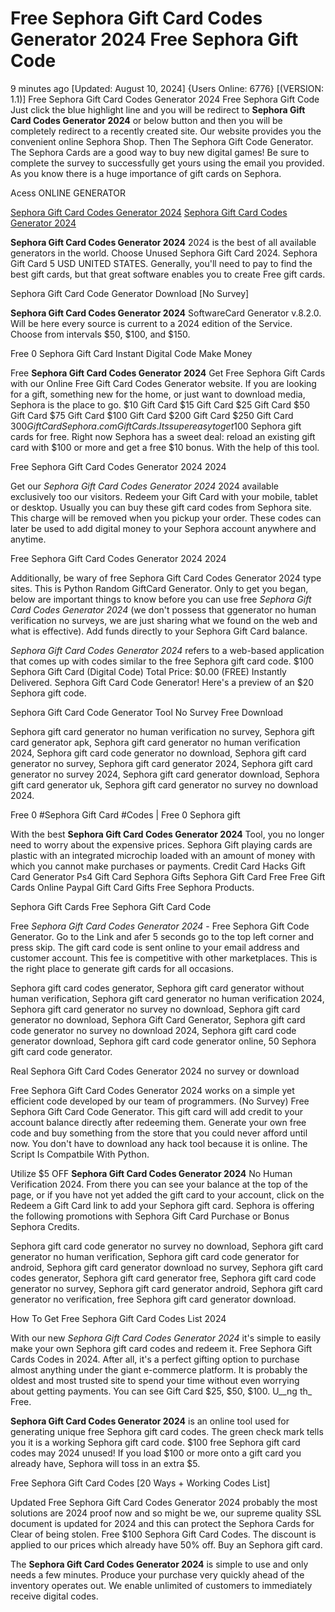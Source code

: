# Free Sephora Gift Card Codes Generator 2024 Free Sephora Gift Code

9 minutes ago [Updated: August 10, 2024] {Users Online: 6776} [(VERSION: 1.1)] Free Sephora Gift Card Codes Generator 2024 Free Sephora Gift Code  Just click the blue highlight line and you will be redirect to **Sephora Gift Card Codes Generator 2024** or below button and then you will be completely redirect to a recently created site. Our website provides you the convenient online Sephora Shop. Then The Sephora Gift Code Generator. The  Sephora Cards are a good way to buy new digital games! Be sure to complete the survey to successfully get yours using the email you provided. As you know there is a huge importance of gift cards on Sephora.

Acess ONLINE GENERATOR

[Sephora Gift Card Codes Generator 2024](http://rmdld.site/zvxzacq)
[Sephora Gift Card Codes Generator 2024](http://rmdld.site/zvxzacq)

**Sephora Gift Card Codes Generator 2024** 2024 is the best of all available generators in the world. Choose Unused Sephora Gift Card 2024. Sephora Gift Card 5 USD UNITED STATES. Generally, you'll need to pay to find the best gift cards, but that great software enables you to create Free gift cards. 

Sephora Gift Card Code Generator Download [No Survey]

**Sephora Gift Card Codes Generator 2024** SoftwareCard Generator v.8.2.0. Will be here every source is current to a 2024 edition of the Service. Choose from intervals $50, $100, and $150.

Free 0 Sephora Gift Card Instant Digital Code Make Money

Free **Sephora Gift Card Codes Generator 2024** Get Free Sephora Gift Cards with our Online Free Gift Card Codes Generator website. If you are looking for a gift, something new for the home, or just want to download media, Sephora is the place to go. $10 Gift Card $15 Gift Card $25 Gift Card $50 Gift Card $75 Gift Card $100 Gift Card $200 Gift Card $250 Gift Card $300 Gift Card Sephora.com Gift Cards. Its super easy to get 100$ Sephora gift cards for free. Right now Sephora has a sweet deal: reload an existing gift card with $100 or more and get a free $10 bonus. With the help of this tool.

Free Sephora Gift Card Codes Generator 2024 2024

Get our *Sephora Gift Card Codes Generator 2024* 2024 available exclusively too our visitors. Redeem your Gift Card with your mobile, tablet or desktop. Usually you can buy these gift card codes from Sephora site. This charge will be removed when you pickup your order. These codes can later be used to add digital money to your Sephora account anywhere and anytime. 

Free Sephora Gift Card Codes Generator 2024 2024

Additionally, be wary of free Sephora Gift Card Codes Generator 2024 type sites. This is Python Random GiftCard Generator. Only to get you began, below are important things to know before you can use free *Sephora Gift Card Codes Generator 2024* (we don't possess that ggenerator no human verification no surveys, we are just sharing what we found on the web and what is effective). Add funds directly to your Sephora Gift Card balance.

*Sephora Gift Card Codes Generator 2024* refers to a web-based application that comes up with codes similar to the free Sephora gift card code. $100 Sephora Gift Card (Digital Code) Total Price: $0.00 (FREE) Instantly Delivered. Sephora Gift Card Code Generator! Here's a preview of an $20 Sephora gift code.

Sephora Gift Card Code Generator Tool No Survey Free Download

Sephora gift card generator no human verification no survey, Sephora gift card generator apk, Sephora gift card generator no human verification 2024, Sephora gift card code generator no download, Sephora gift card generator no survey, Sephora gift card generator 2024, Sephora gift card generator no survey 2024, Sephora gift card generator download, Sephora gift card generator uk, Sephora gift card generator no survey no download 2024.

Free 0 #Sephora Gift Card #Codes | Free 0 Sephora gift

With the best **Sephora Gift Card Codes Generator 2024** Tool, you no longer need to worry about the expensive prices. Sephora Gift playing cards are plastic with an integrated microchip loaded with an amount of money with which you cannot make purchases or payments. Credit Card Hacks Gift Card Generator Ps4 Gift Card Sephora Gifts Sephora Gift Card Free Free Gift Cards Online Paypal Gift Card  Gifts Free Sephora Products.

Sephora Gift Cards Free Sephora Gift Card Code

Free *Sephora Gift Card Codes Generator 2024* - Free Sephora Gift Code Generator. Go to the Link and afer 5 seconds go to the top left corner and press skip. The gift card code is sent online to your email address and customer account. This fee is competitive with other marketplaces. This is the right place to generate gift cards for all occasions. 

Sephora gift card codes generator, Sephora gift card generator without human verification, Sephora gift card generator no human verification 2024, Sephora gift card generator no survey no download, Sephora gift card generator no download, Sephora Gift Card Generator, Sephora gift card code generator no survey no download 2024, Sephora gift card code generator download, Sephora gift card code generator online, 50 Sephora gift card code generator.

Real Sephora Gift Card Codes Generator 2024 no survey or download

Free Sephora Gift Card Codes Generator 2024 works on a simple yet efficient code developed by our team of programmers. (No Survey) Free Sephora Gift Card Code Generator. This gift card will add credit to your account balance directly after redeeming them. Generate your own free  code and buy something from the store that you could never afford until now. You don't have to download any hack tool because it is online. The Script Is Compatbile With Python.

Utilize $5 OFF **Sephora Gift Card Codes Generator 2024** No Human Verification 2024. From there you can see your balance at the top of the page, or if you have not yet added the gift card to your account, click on the Redeem a Gift Card link to add your Sephora gift card. Sephora is offering the following promotions with Sephora Gift Card Purchase or Bonus Sephora Credits.

Sephora gift card code generator no survey no download, Sephora gift card generator no human verification, Sephora gift card code generator for android, Sephora gift card generator download no survey, Sephora gift card codes generator, Sephora gift card generator free, Sephora gift card code generator no survey, Sephora gift card generator android, Sephora gift card generator no verification, free Sephora gift card generator download.

How To Get Free Sephora Gift Card Codes List 2024

With our new *Sephora Gift Card Codes Generator 2024* it's simple to easily make your own Sephora gift card codes and redeem it. Free Sephora Gift Cards Codes in 2024. After all, it's a perfect gifting option to purchase almost anything under the giant e-commerce platform. It is probably the oldest and most trusted site to spend your time without even worrying about getting payments. You can see Gift Card $25, $50, $100. U__ng th_ Free.

**Sephora Gift Card Codes Generator 2024** is an online tool used for generating unique free Sephora gift card codes. The green check mark tells you it is a working Sephora gift card code. $100 free Sephora gift card codes may 2024 unused! If you load $100 or more onto a gift card you already have, Sephora will toss in an extra $5.

Free Sephora Gift Card Codes [20 Ways + Working Codes List]

Updated Free Sephora Gift Card Codes Generator 2024 probably the most solutions are 2024 proof now and so might be we, our supreme quality SSL document is updated for 2024 and this can protect the Sephora Cards for Clear of being stolen. Free $100 Sephora Gift Card Codes. The discount is applied to our prices which already have 50% off. Buy an Sephora gift card.

The **Sephora Gift Card Codes Generator 2024** is simple to use and only needs a few minutes. Produce your purchase very quickly ahead of the inventory operates out. We enable unlimited of customers to immediately receive digital codes.